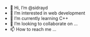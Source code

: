 - 👋 Hi, I’m @sidrayd
- 👀 I’m interested in web development
- 🌱 I’m currently learning C++
- 💞️ I’m looking to collaborate on ...
- 📫 How to reach me ...

<!---
sidrayd/sidrayd is a ✨ special ✨ repository because its `README.md` (this file) appears on your GitHub profile.
You can click the Preview link to take a look at your changes.
--->
